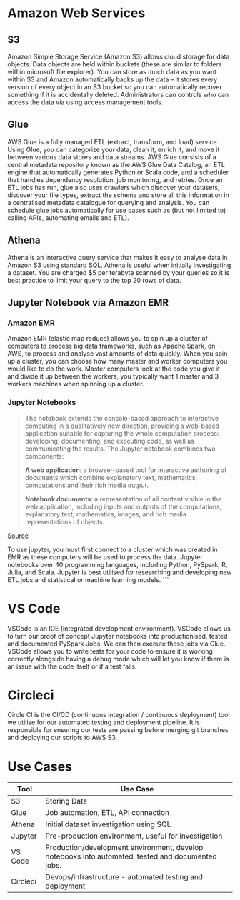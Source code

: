 # Amazon Web Services
## S3
Amazon Simple Storage Service (Amazon S3) allows cloud storage for data objects.
Data objects are held within buckets (these are similar to folders within microsoft file explorer).
You can store as much data as you want within S3 and Amazon automatically backs up the data – 
it stores every version of every object in an S3 bucket so you can automatically recover something if it is accidentally deleted.
Administrators can controls who can access the data via using access management tools.

## Glue
AWS Glue is a fully managed ETL (extract, transform, and load) service.
Using Glue, you can categorize your data, clean it, enrich it, and move it between various data stores and data streams. 
AWS Glue consists of a central metadata repository known as the AWS Glue Data Catalog, an ETL engine that automatically generates Python or Scala code, and a scheduler that handles dependency resolution, job monitoring, and retries.
Once an ETL jobs has run, glue also uses crawlers which discover your datasets, discover your file types, extract the schema and store all this information in a centralised metadata catalogue for querying and analysis.
You can schedule glue jobs automatically for use cases such as (but not limited to) calling APIs, automating emails and ETL).

## Athena
Athena is an interactive query service that makes it easy to analyse data in Amazon S3 using standard SQL. 
Athena is useful when initially investigating a dataset. 
You are charged $5 per terabyte scanned by your queries so it is best practice to limit your query to the top 20 rows of data.

## Jupyter Notebook via Amazon EMR
### Amazon EMR
Amazon EMR (elastic map reduce) allows you to spin up a cluster of computers to process big data frameworks, such as Apache Spark, on AWS, to process and analyse vast amounts of data quickly.
When you spin up a cluster, you can choose how many master and worker computers you would like to do the work.
Master computers look at the code you give it and divide it up between the workers, you typically want 1 master and 3 workers machines when spinning up a cluster.
<br>
### Jupyter Notebooks

>The notebook extends the console-based approach to interactive computing in a qualitatively new direction, providing a web-based application suitable for capturing the whole computation process: developing, documenting, and executing code, as well as communicating the results. The Jupyter notebook combines two components:
>
>**A web application**: a browser-based tool for interactive authoring of documents which combine explanatory text, mathematics, computations and their rich media output.
>
>**Notebook documents**: a representation of all content visible in the web application, including inputs and outputs of the computations, explanatory text, mathematics, images, and rich media representations of objects.

[Source](https://jupyter-notebook.readthedocs.io/en/stable/notebook.html)

To use jupyter, you must first connect to a cluster which was created in EMR as these computers will be used to process the data.
Jupyter notebooks over 40 programming languages, including Python, PySpark, R, Julia, and Scala.
Jupyter is best utilised for researching and developing new ETL jobs and statistical or machine learning models. ```

# VS Code
VSCode is an IDE (integrated development environment).
VSCode allows us to turn our proof of concept Jupyter notebooks into productionised, tested and documented PySpark Jobs. We can then execute these jobs via Glue.
VSCode allows you to write tests for your code to ensure it is working correctly alongside having a debug mode which will let you know if there is an issue with the code itself or if a test fails.

# Circleci
Circle CI is the CI/CD (continuous integration / continuous deployment) tool we utilise for our automated testing and deployment pipeline. It is responsible for ensuring our tests are passing before merging git branches and deploying our scripts to AWS S3.

# Use Cases
Tool | Use Case
--- | --- 
S3 | Storing Data
Glue | Job automation, ETL, API connection
Athena | Initial dataset investigation using SQL
Jupyter | Pre-production environment, useful for investigation
VS Code | Production/development environment, develop notebooks into automated, tested and documented jobs.
Circleci | Devops/infrastructure - automated testing and deployment

